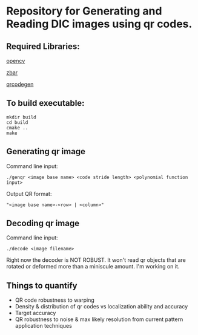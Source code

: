 # Repository for Generating and Reading DIC images using qr codes.

## Required Libraries:

[opencv](https://github.com/opencv/opencv)

[zbar](https://github.com/ZBar/ZBar)

[qrcodegen](https://www.nayuki.io/page/qr-code-generator-library)


## To build executable:
```
mkdir build
cd build
cmake ..
make
```

## Generating qr image

Command line input:
```
./genqr <image base name> <code stride length> <polynomial function input>
```

Output QR format:
```
"<image base name>-<row> | <column>"
```


## Decoding qr image
Command line input:
```
./decode <image filename>
```
Right now the decoder is NOT ROBUST. It won't read qr objects that are rotated or deformed more than a miniscule amount. I'm working on it.
## Things to quantify
- QR code robustness to warping
- Density & distribution of qr codes vs localization ability and accuracy
- Target accuracy
- QR robustness to noise & max likely resolution from current pattern application techniques
